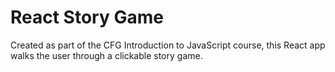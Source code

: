 # React Story Game

Created as part of the CFG Introduction to JavaScript course, this React app walks the user through a clickable story game.
